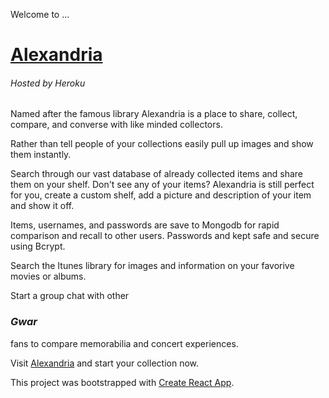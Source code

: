Welcome to ...

# [Alexandria](https://whats-in.herokuapp.com/)
###### Hosted by Heroku

Named after the famous library Alexandria is a place to share, collect, compare, and converse with like minded collectors.

Rather than tell people of your collections easily pull up images and show them instantly.

Search through our vast database of already collected items and share them on your shelf. Don't see any of your items? Alexandria is still perfect for you, create a custom shelf, add a picture and description of your item and show it off.

Items, usernames, and passwords are save to Mongodb for rapid comparison and recall to other users. Passwords and kept safe and secure using Bcrypt.

Search the Itunes library for images and information on your favorive movies or albums.

Start a group chat with other 
### *Gwar* 
fans to compare memorabilia and concert experiences.

Visit [Alexandria](https://whats-in.herokuapp.com/) and start your collection now.

This project was bootstrapped with [Create React App](https://github.com/facebook/create-react-app).
